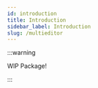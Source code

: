 ```yaml
---
id: introduction
title: Introduction
sidebar_label: Introduction
slug: /multieditor
---
```


:::warning

WIP Package!

:::